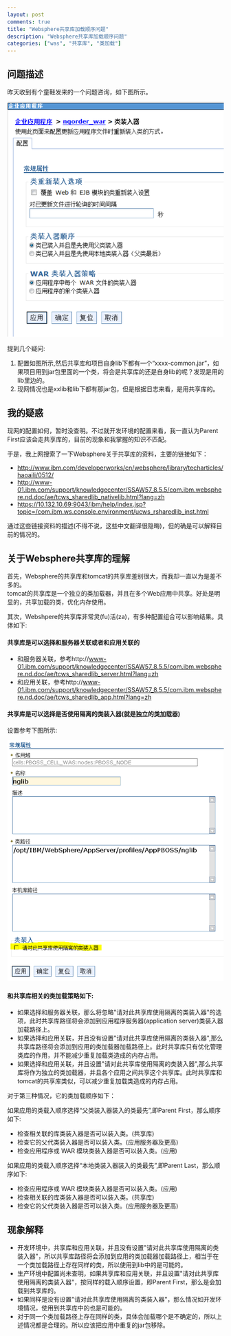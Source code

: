 ```yaml
---
layout: post
comments: true
title: "Websphere共享库加载顺序问题"
description: "Websphere共享库加载顺序问题"
categories: ["was", "共享库", "类加载"]
---
```


## 问题描述

昨天收到有个童鞋发来的一个问题咨询，如下图所示。

![问题截图](/assets/images/2015/was-sharelib1.png)

提到几个疑问:

1. 配置如图所示,然后共享库和项目自身lib下都有一个“xxxx-common.jar”，如果项目用到jar包里面的一个类，将会是共享库的还是自身lib的呢？发现是用的lib里边的。
2. 现网情况也是xxlib和lib下都有那jar包，但是根据日志来看，是用共享库的。

## 我的疑惑

现网的配置如何，暂时没查明。不过就开发环境的配置来看，我一直认为Parent First应该会走共享库的，目前的现象和我掌握的知识不匹配。

于是，我上网搜索了一下Websphere关于共享库的资料，主要的链接如下：

* http://www.ibm.com/developerworks/cn/websphere/library/techarticles/haoaili/0512/
* http://www-01.ibm.com/support/knowledgecenter/SSAW57_8.5.5/com.ibm.websphere.nd.doc/ae/tcws_sharedlib_nativelib.html?lang=zh
* https://10.132.10.69:9043/ibm/help/index.jsp?topic=/com.ibm.ws.console.environment/ucws_rsharedlib_inst.html

通过这些链接资料的描述(不得不说，这些中文翻译很隐晦)，但的确是可以解释目前的情况的。

## 关于Websphere共享库的理解

首先，Websphere的共享库和tomcat的共享库差别很大，而我却一直以为是差不多的。  
tomcat的共享库是一个独立的类加载器，并且在多个Web应用中共享。好处是明显的，共享加载的类，优化内存使用。

其次，Webshpere的共享库非常灵(fu)活(za)，有多种配置组合可以影响结果。具体如下:

#### 共享库是可以选择和服务器关联或者和应用关联的

* 和服务器关联，参考http://www-01.ibm.com/support/knowledgecenter/SSAW57_8.5.5/com.ibm.websphere.nd.doc/ae/tcws_sharedlib_server.html?lang=zh
* 和应用关联，参考http://www-01.ibm.com/support/knowledgecenter/SSAW57_8.5.5/com.ibm.websphere.nd.doc/ae/tcws_sharedlib_app.html?lang=zh

#### 共享库是可以选择是否使用隔离的类装入器(就是独立的类加载器)

设置参考下图所示:

![请对此共享库使用隔离的类装入器](/assets/images/2015/was-sharelib2.png)

#### 和共享库相关的类加载策略如下:

* 如果选择和服务器关联，那么将忽略"请对此共享库使用隔离的类装入器"的选项，此时共享库路径将会添加到应用程序服务器(application server)类装入器加载路径上。
* 如果选择和应用关联，并且没有设置"请对此共享库使用隔离的类装入器",那么共享库路径将会添加到应用的类加载器加载路径上。此时共享库只有优化管理类库的作用，并不能减少重复加载类造成的内存占用。
* 如果选择和应用关联，并且设置"请对此共享库使用隔离的类装入器",那么共享库将作为独立的类加载器，并且各个应用之间共享这个共享库。此时共享库和tomcat的共享库类似，可以减少重复加载类造成的内存占用。

对于第三种情况，它的类加载顺序如下：

如果应用的类载入顺序选择“父类装入器装入的类最先”,即Parent First，那么顺序如下:

* 检查相关联的库类装入器是否可以装入类。(共享库)
* 检查它的父代类装入器是否可以装入类。(应用服务器及更高)
* 检查应用程序或 WAR 模块类装入器是否可以装入类。(应用)

如果应用的类载入顺序选择“本地类装入器装入的类最先”,即Parent Last，那么顺序如下:

* 检查应用程序或 WAR 模块类装入器是否可以装入类。(应用)
* 检查相关联的库类装入器是否可以装入类。(共享库)
* 检查它的父代类装入器是否可以装入类。(应用服务器及更高)

## 现象解释

* 开发环境中，共享库和应用关联，并且没有设置"请对此共享库使用隔离的类装入器"，所以共享库路径将会添加到应用的类加载器加载路径上，相当于在一个类加载路径上存在同样的类，所以使用到lib中的是可能的。
* 生产环境中配置尚未查明，如果共享库和应用关联，并且设置"请对此共享库使用隔离的类装入器"，按同样的载入顺序设置，即Parent First，那么是会加载到共享库的。
* 如果同样是没有设置"请对此共享库使用隔离的类装入器"，那么情况如开发环境情况，使用到共享库中的也是可能的。
* 对于同一个类加载路径上存在同样的类，具体会加载哪个是不确定的，所以上述情况都是合理的。所以应该把应用中重复的jar包移除。




